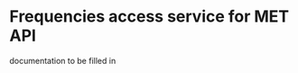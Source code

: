 Frequencies access service for MET API
======================================

documentation to be filled in

